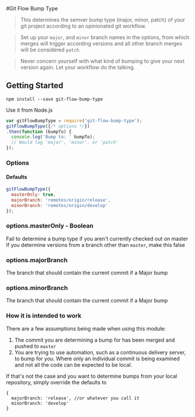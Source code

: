 #Git Flow Bump Type
> This determines the semver bump type (major, minor, patch) of your git project according to an opinionated git workflow.

> Set up your `major`, and `minor` branch names in the options, from which merges will trigger according versions and
all other branch merges will be considered `patch`.

> Never concern yourself with what kind of bumping to give your next version again. Let your workflow
do the talking.

## Getting Started

```shell
npm install --save git-flow-bump-type
```

Use it from Node.js

```js
var gitFlowBumpType = require('git-flow-bump-type');
gitFlowBumpType({/* options */})
.then(function (bumpTo) {
  console.log('Bump to: ' bumpTo);
  // Would log 'major', 'minor', or 'patch'
});
```

### Options

#### Defaults
```js
gitFlowBumpType({
  masterOnly: true,
  majorBranch: 'remotes/origin/release',
  minorBranch: 'remotes/origin/develop'
});
```

### options.masterOnly - Boolean
Fail to determine a bump type if you aren't currently checked out on master
If you determine versions from a branch other than `master`, make this false

### options.majorBranch
The branch that should contain the current commit if a Major bump

### options.minorBranch
The branch that should contain the current commit if a Major bump

### How it is intended to work

There are a few assumptions being made when using this module:

1. The commit you are determining a bump for has been merged and pushed to `master`
2. You are trying to use automation, such as a continuous delivery server, to bump for you. Where only an individual commit is being examined and not all the code can be expected to be local.

If that's not the case and you want to determine bumps from your local repository, simply override the defaults to 
```
{
  majorBranch: 'release', //or whatever you call it
  minorBranch: 'develop'
}
```

